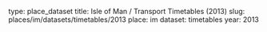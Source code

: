 type: place_dataset
title: Isle of Man / Transport Timetables (2013)
slug: places/im/datasets/timetables/2013
place: im
dataset: timetables
year: 2013
